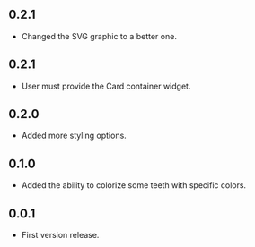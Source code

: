 ## 0.2.1
* Changed the SVG graphic to a better one.

## 0.2.1
* User must provide the Card container widget.

## 0.2.0
* Added more styling options.

## 0.1.0
* Added the ability to colorize some teeth with specific colors.

## 0.0.1
* First version release.